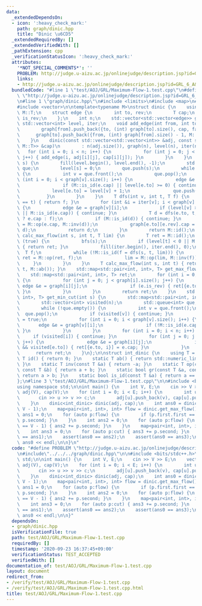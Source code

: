 ```yaml
---
data:
  _extendedDependsOn:
  - icon: ':heavy_check_mark:'
    path: graph/dinic.hpp
    title: "Dinic \u6CD5"
  _extendedRequiredBy: []
  _extendedVerifiedWith: []
  _pathExtension: cpp
  _verificationStatusIcon: ':heavy_check_mark:'
  attributes:
    '*NOT_SPECIAL_COMMENTS*': ''
    PROBLEM: http://judge.u-aizu.ac.jp/onlinejudge/description.jsp?id=GRL_6_A&lang=ja
    links:
    - http://judge.u-aizu.ac.jp/onlinejudge/description.jsp?id=GRL_6_A&lang=ja
  bundledCode: "#line 1 \"test/AOJ/GRL/Maximum-Flow-1.test.cpp\"\n#define PROBLEM\
    \ \"http://judge.u-aizu.ac.jp/onlinejudge/description.jsp?id=GRL_6_A&lang=ja\"\
    \n#line 1 \"graph/dinic.hpp\"\n#include <limits>\n#include <map>\n#include <queue>\n\
    #include <vector>\n\ntemplate<typename M>\nstruct dinic {\n    using T = typename\
    \ M::T;\n    struct edge {\n        int to, rev;\n        T cap;\n        bool\
    \ is_rev;\n    };\n    int n;\n    std::vector<std::vector<edge>> graph;\n   \
    \ std::vector<int> level, iter;\n    void add_edge(int from, int to, T cap) {\n\
    \        graph[from].push_back({to, (int) graph[to].size(), cap, false});\n  \
    \      graph[to].push_back({from, (int) graph[from].size() - 1, M::id(), true});\n\
    \    }\n    dinic(const std::vector<std::vector<int>> &adj, const std::vector<std::vector<typename\
    \ M::T>> &cap)\n        : n(adj.size()), graph(n), level(n), iter(n) {\n     \
    \   for (int i = 0; i < n; i++) {\n            for (int j = 0; j < adj[i].size();\
    \ j++) { add_edge(i, adj[i][j], cap[i][j]); }\n        }\n    }\n    void bfs(int\
    \ s) {\n        fill(level.begin(), level.end(), -1);\n        std::queue<int>\
    \ que;\n        level[s] = 0;\n        que.push(s);\n        while (!que.empty())\
    \ {\n            int v = que.front();\n            que.pop();\n            for\
    \ (int i = 0; i < graph[v].size(); i++) {\n                edge &e = graph[v][i];\n\
    \                if (M::is_id(e.cap) || level[e.to] >= 0) { continue; }\n    \
    \            level[e.to] = level[v] + 1;\n                que.push(e.to);\n  \
    \          }\n        }\n    }\n    T dfs(int v, int t, T f) {\n        if (v\
    \ == t) { return f; }\n        for (int &i = iter[v]; i < graph[v].size(); i++)\
    \ {\n            edge &e = graph[v][i];\n            if (level[v] >= level[e.to]\
    \ || M::is_id(e.cap)) { continue; }\n            T d = dfs(e.to, t, M::gr(f, e.cap)\
    \ ? e.cap : f);\n            if (M::is_id(d)) { continue; }\n            e.cap\
    \ = M::op(e.cap, M::inv(d));\n            graph[e.to][e.rev].cap = M::op(graph[e.to][e.rev].cap,\
    \ d);\n            return d;\n        }\n        return M::id();\n    }\n    T\
    \ calc_max_flow(int s, int t, T lim) {\n        T ret = M::id();\n        while\
    \ (true) {\n            bfs(s);\n            if (level[t] < 0 || M::is_id(lim))\
    \ { return ret; }\n            fill(iter.begin(), iter.end(), 0);\n          \
    \  T f;\n            while (!M::is_id(f = dfs(s, t, lim))) {\n               \
    \ ret = M::op(ret, f);\n                lim = M::op(lim, M::inv(f));\n       \
    \     }\n        }\n    }\n    T calc_max_flow(int s, int t) { return calc_max_flow(s,\
    \ t, M::ab()); }\n    std::map<std::pair<int, int>, T> get_max_flow() {\n    \
    \    std::map<std::pair<int, int>, T> ret;\n        for (int i = 0; i < n; i++)\
    \ {\n            for (int j = 0; j < graph[i].size(); j++) {\n               \
    \ edge &e = graph[i][j];\n                if (e.is_rev) { ret[{e.to, i}] = e.cap;\
    \ }\n            }\n        }\n        return ret;\n    }\n    std::map<std::pair<int,\
    \ int>, T> get_min_cut(int s) {\n        std::map<std::pair<int, int>, T> ret;\n\
    \        std::vector<int> visited(n);\n        std::queue<int> que;\n        que.push(s);\n\
    \        while (!que.empty()) {\n            int v = que.front();\n          \
    \  que.pop();\n            if (visited[v]) { continue; }\n            visited[v]\
    \ = true;\n            for (int i = 0; i < graph[v].size(); i++) {\n         \
    \       edge &e = graph[v][i];\n                if (!M::is_id(e.cap)) { que.push(e.to);\
    \ }\n            }\n        }\n        for (int i = 0; i < n; i++) {\n       \
    \     if (visited[i]) { continue; }\n            for (int j = 0; j < graph[i].size();\
    \ j++) {\n                edge &e = graph[i][j];\n                if (e.is_rev\
    \ && visited[e.to]) { ret[{e.to, i}] = e.cap; }\n            }\n        }\n  \
    \      return ret;\n    }\n};\n\nstruct int_dinic {\n    using T = int;\n    static\
    \ T id() { return 0; }\n    static T ab() { return std::numeric_limits<T>::max();\
    \ }\n    static T inv(const T &a) { return -a; }\n    static T op(const T &a,\
    \ const T &b) { return a + b; }\n    static bool gr(const T &a, const T &b) {\
    \ return a > b; }\n    static bool is_id(const T &a) { return a == id(); };\n\
    };\n#line 3 \"test/AOJ/GRL/Maximum-Flow-1.test.cpp\"\n\n#include <bits/stdc++.h>\n\
    using namespace std;\n\nint main() {\n    int V, E;\n    cin >> V >> E;\n    vector<vector<int>>\
    \ adj(V), cap(V);\n    for (int i = 0; i < E; i++) {\n        int u, v, c;\n \
    \       cin >> u >> v >> c;\n        adj[u].push_back(v), cap[u].push_back(c);\n\
    \    }\n    dinic<int_dinic> dinic(adj, cap);\n    int ans0 = dinic.calc_max_flow(0,\
    \ V - 1);\n    map<pair<int, int>, int> flow = dinic.get_max_flow();\n    int\
    \ ans1 = 0;\n    for (auto p:flow) {\n        if (p.first.first == 0) { ans1 +=\
    \ p.second; }\n    }\n    int ans2 = 0;\n    for (auto p:flow) {\n        if (p.first.second\
    \ == V - 1) { ans2 += p.second; }\n    }\n    map<pair<int, int>, int> cut = dinic.get_min_cut(0);\n\
    \    int ans3 = 0;\n    for (auto p:cut) { ans3 += p.second; }\n    assert(ans0\
    \ == ans1);\n    assert(ans0 == ans2);\n    assert(ans0 == ans3);\n    cout <<\
    \ ans0 << endl;\n\n}\n"
  code: "#define PROBLEM \"http://judge.u-aizu.ac.jp/onlinejudge/description.jsp?id=GRL_6_A&lang=ja\"\
    \n#include\"../../../graph/dinic.hpp\"\n\n#include <bits/stdc++.h>\nusing namespace\
    \ std;\n\nint main() {\n    int V, E;\n    cin >> V >> E;\n    vector<vector<int>>\
    \ adj(V), cap(V);\n    for (int i = 0; i < E; i++) {\n        int u, v, c;\n \
    \       cin >> u >> v >> c;\n        adj[u].push_back(v), cap[u].push_back(c);\n\
    \    }\n    dinic<int_dinic> dinic(adj, cap);\n    int ans0 = dinic.calc_max_flow(0,\
    \ V - 1);\n    map<pair<int, int>, int> flow = dinic.get_max_flow();\n    int\
    \ ans1 = 0;\n    for (auto p:flow) {\n        if (p.first.first == 0) { ans1 +=\
    \ p.second; }\n    }\n    int ans2 = 0;\n    for (auto p:flow) {\n        if (p.first.second\
    \ == V - 1) { ans2 += p.second; }\n    }\n    map<pair<int, int>, int> cut = dinic.get_min_cut(0);\n\
    \    int ans3 = 0;\n    for (auto p:cut) { ans3 += p.second; }\n    assert(ans0\
    \ == ans1);\n    assert(ans0 == ans2);\n    assert(ans0 == ans3);\n    cout <<\
    \ ans0 << endl;\n\n}"
  dependsOn:
  - graph/dinic.hpp
  isVerificationFile: true
  path: test/AOJ/GRL/Maximum-Flow-1.test.cpp
  requiredBy: []
  timestamp: '2020-09-23 16:37:45+09:00'
  verificationStatus: TEST_ACCEPTED
  verifiedWith: []
documentation_of: test/AOJ/GRL/Maximum-Flow-1.test.cpp
layout: document
redirect_from:
- /verify/test/AOJ/GRL/Maximum-Flow-1.test.cpp
- /verify/test/AOJ/GRL/Maximum-Flow-1.test.cpp.html
title: test/AOJ/GRL/Maximum-Flow-1.test.cpp
---
```

